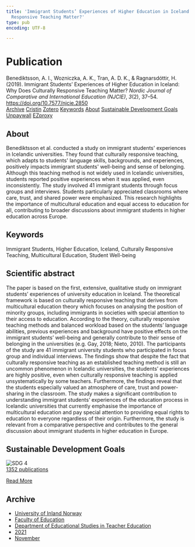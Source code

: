 ```yaml
---
title: 'Immigrant Students’ Experiences of Higher Education in Iceland: Why Does Culturally
  Responsive Teaching Matter?'
type: pub
encoding: UTF-8

---
```

<h1>Publication</h1>
<article id="csl-bib-container-Z442PL3T" class="csl-bib-container">
  <div class="csl-bib-body"> <div class="csl-entry">Benediktsson, A. I., Wozniczka, A. K., Tran, A. D. K., &#38; Ragnarsdóttir, H. (2019). Immigrant Students’ Experiences of Higher Education in Iceland: Why Does Culturally Responsive Teaching Matter? <i>Nordic Journal of Comparative and International Education (NJCIE)</i>, <i>3</i>(2), 37–54. <a href="https://doi.org/10.7577/njcie.2850">https://doi.org/10.7577/njcie.2850</a></div> </div>
  <div class="csl-bib-buttons">
    <a href="#taxonomy-article-Z442PL3T" alt="archive" class="csl-bib-button">Archive</a>
    <a href="https://app.cristin.no/results/show.jsf?id=1951083" alt="Cristin" class="csl-bib-button">Cristin</a>
    <a href="http://zotero.org/groups/5881554/items/Z442PL3T" alt="Zotero" class="csl-bib-button">Zotero</a>
    <a href="#keywords-article-Z442PL3T" alt="keywords" class="csl-bib-button">Keywords</a>
    <a href="#about-article-Z442PL3T" alt="about_pub" class="csl-bib-button">About</a>
    <a href="#sdg-article-Z442PL3T" alt="sdg" class="csl-bib-button">Sustainable Development Goals</a>
    <a href="https://journals.oslomet.no/index.php/nordiccie/article/download/2850/3202" alt="Unpaywall" class="csl-bib-button">Unpaywall</a>
    <a href="https://journals.oslomet.no/index.php/nordiccie/article/download/2850/3202" alt="EZproxy" class="csl-bib-button">EZproxy</a>
  </div>
  <div id="csl-bib-meta-container-Z442PL3T"></div>
</article>
<div id="csl-bib-meta-Z442PL3T" class="csl-bib-meta">
  <article id="about-article-Z442PL3T" class="about_pub-article">
    <h1>About</h1>
    Benediktsson et al. conducted a study on immigrant students' experiences in Icelandic universities. They found that culturally responsive teaching, which adapts to students' language skills, backgrounds, and experiences, positively impacts immigrant students' well-being and sense of belonging. Although this teaching method is not widely used in Icelandic universities, students reported positive experiences when it was applied, even inconsistently. The study involved 41 immigrant students through focus groups and interviews. Students particularly appreciated classrooms where care, trust, and shared power were emphasized. This research highlights the importance of multicultural education and equal access to education for all, contributing to broader discussions about immigrant students in higher education across Europe.
  </article>
  <article id="keywords-article-Z442PL3T" class="keywords-article">
    <h1>Keywords</h1>
    Immigrant Students, Higher Education, Iceland, Culturally Responsive Teaching, Multicultural Education, Student Well-being
  </article>
  <article id="abstract-article-Z442PL3T" class="abstract-article">
    <h1>Scientific abstract</h1>
    The paper is based on the first, extensive, qualitative study on immigrant students’ experiences of university education in Iceland. The theoretical framework is based on culturally responsive teaching that derives from multicultural education theory which focuses on analysing the position of minority groups, including immigrants in societies with special attention to their access to education. According to the theory, culturally responsive teaching methods and balanced workload based on the students’ language abilities, previous experiences and background have positive effects on the immigrant students’ well-being and generally contribute to their sense of belonging in the universities (e.g. Gay, 2018; Nieto, 2010). The participants of the study are 41 immigrant university students who participated in focus group and individual interviews. The findings show that despite the fact that culturally responsive teaching as an established teaching method is still an uncommon phenomenon in Icelandic universities, the students’ experiences are highly positive, even when culturally responsive teaching is applied unsystematically by some teachers. Furthermore, the findings reveal that the students especially valued an atmosphere of care, trust and power-sharing in the classroom. The study makes a significant contribution to understanding immigrant students’ experiences of the education process in Icelandic universities that currently emphasise the importance of multicultural education and pay special attention to providing equal rights to education to everyone regardless of their origin. Furthermore, the study is relevant from a comparative perspective and contributes to the general discussion about immigrant students in higher education in Europe.
  </article>
  <article id="sdg-article-Z442PL3T" class="sdg-article">
    <h1>Sustainable Development Goals</h1>
    <div class="sdg-container"><div id="sdg4" class="sdg">
        <img src="{{< params subfolder >}}images/sdg/sdg04_en.png" class="image" alt="SDG 4">
        <div class="sdg-overlay">
          <a href="{{< params subfolder >}}en/archive/?sdg=4#archive" class="sdg-publication-count"><span>1352</span> publications</a>
          <p><a href="https://sdgs.un.org/goals/goal4" class="sdg-read-more">Read More</a></p>
        </div>
      </div></div>
  </article>
  <article id="taxonomy-article-Z442PL3T" class="taxonomy-article">
    <h1>Archive</h1>
    <ul>
      <li><a href="{{< params subfolder >}}en/archive/?key=3DCRN523">University of Inland Norway</a></li>
      <li><a href="{{< params subfolder >}}en/archive/?key=WYNZA47F">Faculty of Education</a></li>
      <li><a href="{{< params subfolder >}}en/archive/?key=BKPR6TE7">Department of Educational Studies in Teacher Education</a></li>
      <li><a href="{{< params subfolder >}}en/archive/?key=F8UKZ6L4">2021</a></li>
      <li><a href="{{< params subfolder >}}en/archive/?key=YMEYZCB3">November</a></li>
    </ul>
  </article>
</div>
